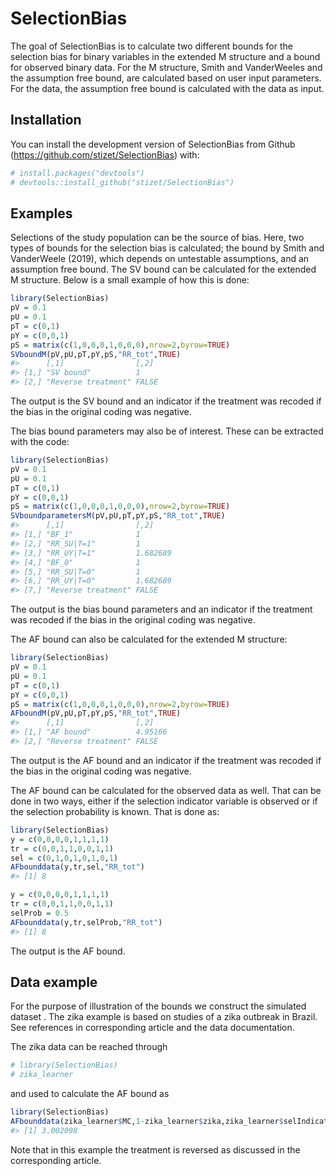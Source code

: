 
<!-- README.md is generated from README.Rmd. Please edit that file -->

# SelectionBias

<!-- badges: start -->
<!-- badges: end -->

The goal of SelectionBias is to calculate two different bounds for the
selection bias for binary variables in the extended M structure and a
bound for observed binary data. For the M structure, Smith and
VanderWeeles and the assumption free bound, are calculated based on user
input parameters. For the data, the assumption free bound is calculated
with the data as input.

## Installation

You can install the development version of SelectionBias from Github
(<https://github.com/stizet/SelectionBias>) with:

``` r
# install.packages("devtools") 
# devtools::install_github("stizet/SelectionBias")
```

## Examples

Selections of the study population can be the source of bias. Here, two
types of bounds for the selection bias is calculated; the bound by Smith
and VanderWeele (2019), which depends on untestable assumptions, and an
assumption free bound. The SV bound can be calculated for the extended M
structure. Below is a small example of how this is done:

``` r
library(SelectionBias)
pV = 0.1
pU = 0.1
pT = c(0,1)
pY = c(0,0,1)
pS = matrix(c(1,0,0,0,1,0,0,0),nrow=2,byrow=TRUE)
SVboundM(pV,pU,pT,pY,pS,"RR_tot",TRUE)
#>      [,1]                [,2] 
#> [1,] "SV bound"          1    
#> [2,] "Reverse treatment" FALSE
```

The output is the SV bound and an indicator if the treatment was recoded
if the bias in the original coding was negative.

The bias bound parameters may also be of interest. These can be
extracted with the code:

``` r
library(SelectionBias)
pV = 0.1
pU = 0.1
pT = c(0,1)
pY = c(0,0,1)
pS = matrix(c(1,0,0,0,1,0,0,0),nrow=2,byrow=TRUE)
SVboundparametersM(pV,pU,pT,pY,pS,"RR_tot",TRUE)
#>      [,1]                [,2]    
#> [1,] "BF_1"              1       
#> [2,] "RR_SU|T=1"         1       
#> [3,] "RR_UY|T=1"         1.682689
#> [4,] "BF_0"              1       
#> [5,] "RR_SU|T=0"         1       
#> [6,] "RR_UY|T=0"         1.682689
#> [7,] "Reverse treatment" FALSE
```

The output is the bias bound parameters and an indicator if the
treatment was recoded if the bias in the original coding was negative.

The AF bound can also be calculated for the extended M structure:

``` r
library(SelectionBias)
pV = 0.1
pU = 0.1
pT = c(0,1)
pY = c(0,0,1)
pS = matrix(c(1,0,0,0,1,0,0,0),nrow=2,byrow=TRUE)
AFboundM(pV,pU,pT,pY,pS,"RR_tot",TRUE)
#>      [,1]                [,2]   
#> [1,] "AF bound"          4.95166
#> [2,] "Reverse treatment" FALSE
```

The output is the AF bound and an indicator if the treatment was recoded
if the bias in the original coding was negative.

The AF bound can be calculated for the observed data as well. That can
be done in two ways, either if the selection indicator variable is
observed or if the selection probability is known. That is done as:

``` r
library(SelectionBias)
y = c(0,0,0,0,1,1,1,1)
tr = c(0,0,1,1,0,0,1,1)
sel = c(0,1,0,1,0,1,0,1)
AFbounddata(y,tr,sel,"RR_tot")
#> [1] 8

y = c(0,0,0,0,1,1,1,1)
tr = c(0,0,1,1,0,0,1,1)
selProb = 0.5
AFbounddata(y,tr,selProb,"RR_tot")
#> [1] 8
```

The output is the AF bound.

## Data example

For the purpose of illustration of the bounds we construct the simulated
dataset . The zika example is based on studies of a zika outbreak in
Brazil. See references in corresponding article and the data
documentation.

The zika data can be reached through

``` r
# library(SelectionBias)
# zika_learner
```

and used to calculate the AF bound as

``` r
library(SelectionBias)
AFbounddata(zika_learner$MC,1-zika_learner$zika,zika_learner$selIndicator,"RR_s")
#> [1] 3.002098
```

Note that in this example the treatment is reversed as discussed in the
corresponding article.
